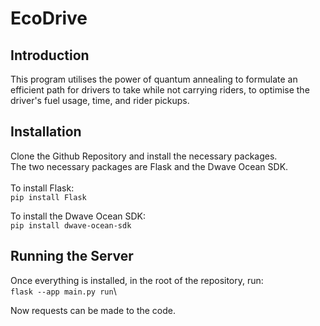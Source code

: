 # EcoDrive

## Introduction

This program utilises the power of quantum annealing to formulate an efficient path for drivers to take while not carrying riders, to optimise the driver's fuel usage, time, and rider pickups.

## Installation

Clone the Github Repository and install the necessary packages.\
The two necessary packages are Flask and the Dwave Ocean SDK.\
\
To install Flask:\
```pip install Flask```

To install the Dwave Ocean SDK:\
```pip install dwave-ocean-sdk```

## Running the Server

Once everything is installed, in the root of the repository, run:\
```flask --app main.py run```\

Now requests can be made to the code.